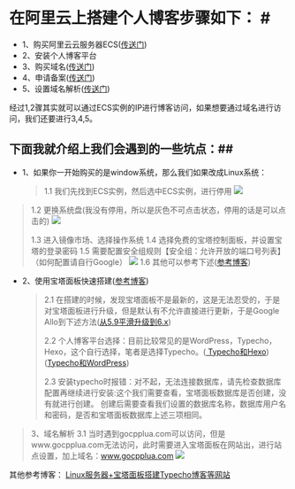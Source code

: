 # 在阿里云上搭建个人博客步骤如下： \#

* 1、购买阿里云云服务器ECS\([传送门](https://promotion.aliyun.com/ntms/act/enterprise-discount.html?userCode=p7a3gxbs)\)
* 2、安装个人博客平台
* 3、购买域名\([传送门](https://tm.aliyun.com/?userCode=p7a3gxbs)\)
* 4、申请备案\([传送门](https://beian.aliyun.com)\)
* 5、设置域名解析\([传送门](https://help.aliyun.com/document_detail/29716.html)\)

经过1,2骤其实就可以通过ECS实例的IP进行博客访问，如果想要通过域名进行访问，我们还要进行3,4,5。

## 下面我就介绍上我们会遇到的一些坑点：\#\#

* 1、如果你一开始购买的是window系统，那么我们如果改成Linux系统：

  > 1.1 我们先找到ECS实例，然后选中ECS实例，进行停用 ![](https://i.imgur.com/Ev2BIwB.png)

> 1.2 更换系统盘\(我没有停用，所以是灰色不可点击状态，停用的话是可以点击的\) ![](https://i.imgur.com/ztVsGlb.png)
>
> 1.3 进入镜像市场、选择操作系统 1.4 选择免费的宝塔控制面板，并设置宝塔的登录密码 1.5 需要配置安全组规则【安全组：允许开放的端口号列表】（如何配置请自行Google） ![](https://i.imgur.com/Mua3Pm3.png) 1.6 其他可以参考下述\([参考博客](https://www.cnblogs.com/venom95/p/9760445.html)\)

* 2、使用宝塔面板快速搭建\([参考博客](https://2012.pro/index.php/20180806/cid=40.html)\)

  > 2.1 在搭建的时候，发现宝塔面板不是最新的，这是无法忍受的，于是对宝塔面板进行升级，但是默认有不允许直接进行更新，于是Google Allo到下述方法\([从5.9平滑升级到6.x](https://www.bt.cn/bbs/thread-19552-1-1.html)\)
  >
  > 2.2 个人博客平台选择：目前比较常见的是WordPress，Typecho，Hexo，这个自行选择，笔者是选择Typecho。\([ Typecho和Hexo](https://zhuanlan.zhihu.com/p/35764312)\)\([Typecho和WordPress](https://www.imydl.com/wzjs/6684.html)\)
  >
  > 2.3 安装typecho时报错：对不起，无法连接数据库，请先检查数据库配置再继续进行安装:这个我们需要查看，宝塔面板数据库是否创建，没有就进行创建。 创建后需要查看我们设置的数据库名称，数据库用户名和密码，是否和宝塔面板数据库上述三项相同。

> 3、域名解析 3.1 当时遇到gocpplua.com可以访问，但是www.gocpplua.com无法访问，此时需要进入宝塔面板在网站出，进行站点设置，加上域名：www.gocpplua.com ![](https://i.imgur.com/Lm30aAc.png)

其他参考博客： [Linux服务器+宝塔面板搭建Typecho博客等网站](https://waxxh.me/archives/linux-bt-typecho.html)

